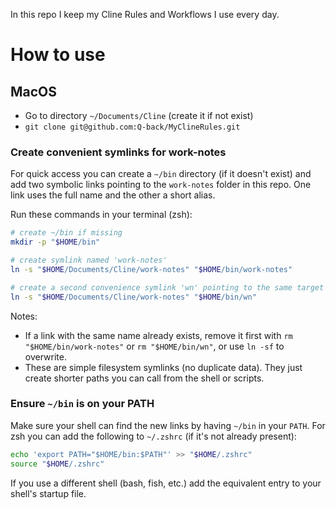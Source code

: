 In this repo I keep my Cline Rules and Workflows I use every day.

# How to use
## MacOS
- Go to directory `~/Documents/Cline` (create it if not exist)
- `git clone git@github.com:Q-back/MyClineRules.git`

### Create convenient symlinks for work-notes

For quick access you can create a `~/bin` directory (if it doesn't exist) 
and add two symbolic links pointing to the `work-notes` folder in this repo. 
One link uses the full name and the other a short alias.

Run these commands in your terminal (zsh):

```sh
# create ~/bin if missing
mkdir -p "$HOME/bin"

# create symlink named 'work-notes'
ln -s "$HOME/Documents/Cline/work-notes" "$HOME/bin/work-notes"

# create a second convenience symlink 'wn' pointing to the same target
ln -s "$HOME/Documents/Cline/work-notes" "$HOME/bin/wn"
```

Notes:
- If a link with the same name already exists, remove it first with 
`rm "$HOME/bin/work-notes"` or `rm "$HOME/bin/wn"`, or use `ln -sf` to overwrite.
- These are simple filesystem symlinks (no duplicate data). 
They just create shorter paths you can call from the shell or scripts.

### Ensure `~/bin` is on your PATH

Make sure your shell can find the new links by having `~/bin` in your `PATH`. 
For zsh you can add the following to `~/.zshrc` (if it's not already present):

```sh
echo 'export PATH="$HOME/bin:$PATH"' >> "$HOME/.zshrc"
source "$HOME/.zshrc"
```

If you use a different shell (bash, fish, etc.) add the equivalent entry to your shell's startup file.
